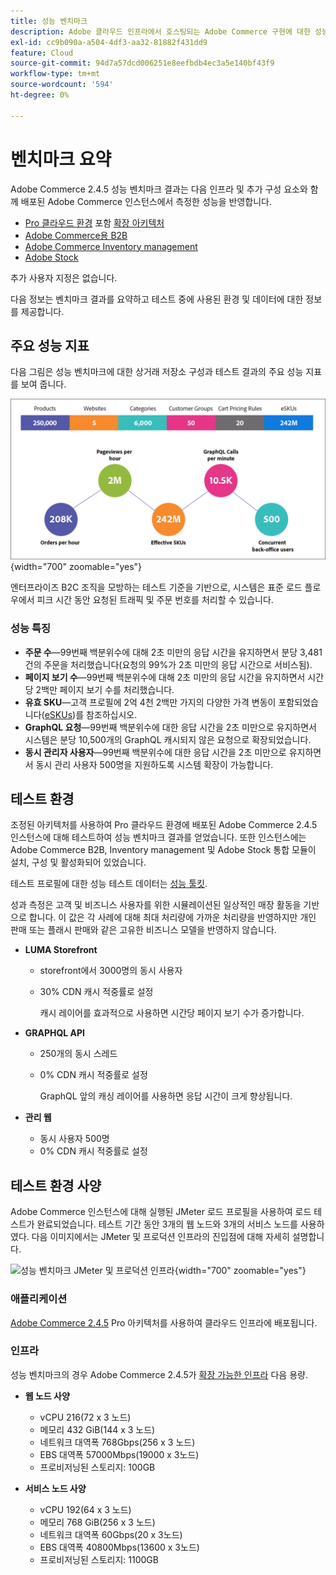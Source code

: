 ```yaml
---
title: 성능 벤치마크
description: Adobe 클라우드 인프라에서 호스팅되는 Adobe Commerce 구현에 대한 성능 벤치마크 결과를 검토합니다.
exl-id: cc9b090a-a504-4df3-aa32-81882f431dd9
feature: Cloud
source-git-commit: 94d7a57dcd006251e8eefbdb4ec3a5e140bf43f9
workflow-type: tm+mt
source-wordcount: '594'
ht-degree: 0%

---
```


# 벤치마크 요약

Adobe Commerce 2.4.5 성능 벤치마크 결과는 다음 인프라 및 추가 구성 요소와 함께 배포된 Adobe Commerce 인스턴스에서 측정한 성능을 반영합니다.
- [Pro 클라우드 환경](https://experienceleague.adobe.com/docs/commerce-cloud-service/user-guide/architecture/pro-architecture.html) 포함 [확장 아키텍처](https://experienceleague.adobe.com/docs/commerce-cloud-service/user-guide/architecture/scaled-architecture.html)
- [Adobe Commerce용 B2B](https://experienceleague.adobe.com/docs/commerce-admin/b2b/introduction.html)
- [Adobe Commerce Inventory management](https://experienceleague.adobe.com/docs/commerce-admin/inventory/introduction.html)
- [Adobe Stock](https://experienceleague.adobe.com/docs/commerce-admin/content-design/media/adobe-stock/adobe-stock.html)

추가 사용자 지정은 없습니다.

다음 정보는 벤치마크 결과를 요약하고 테스트 중에 사용된 환경 및 데이터에 대한 정보를 제공합니다.

## 주요 성능 지표

다음 그림은 성능 벤치마크에 대한 상거래 저장소 구성과 테스트 결과의 주요 성능 지표를 보여 줍니다.

![성능 벤치마크 JMeter 및 프로덕션 인프라](../../../assets/performance/images/performance-benchmark-kpis-245-cloud.png){width="700" zoomable="yes"}

엔터프라이즈 B2C 조직을 모방하는 테스트 기준을 기반으로, 시스템은 표준 로드 플로우에서 피크 시간 동안 요청된 트래픽 및 주문 번호를 처리할 수 있습니다.

### 성능 특징

- **주문 수**—99번째 백분위수에 대해 2초 미만의 응답 시간을 유지하면서 분당 3,481건의 주문을 처리했습니다(요청의 99%가 2초 미만의 응답 시간으로 서비스됨).
- **페이지 보기 수**—99번째 백분위수에 대해 2초 미만의 응답 시간을 유지하면서 시간당 2백만 페이지 보기 수를 처리했습니다.
- **유효 SKU**—고객 프로필에 2억 4천 2백만 가지의 다양한 가격 변동이 포함되었습니다(<a href="https://experienceleague.adobe.com/docs/commerce-operations/implementation-playbook/best-practices/planning/product-sku-limits.html">eSKUs</a>)를 참조하십시오.
- **GraphQL 요청**—99번째 백분위수에 대한 응답 시간을 2초 미만으로 유지하면서 시스템은 분당 10,500개의 GraphQL 캐시되지 않은 요청으로 확장되었습니다.
- **동시 관리자 사용자**—99번째 백분위수에 대한 응답 시간을 2초 미만으로 유지하면서 동시 관리 사용자 500명을 지원하도록 시스템 확장이 가능합니다.

## 테스트 환경

조정된 아키텍처를 사용하여 Pro 클라우드 환경에 배포된 Adobe Commerce 2.4.5 인스턴스에 대해 테스트하여 성능 벤치마크 결과를 얻었습니다. 또한 인스턴스에는 Adobe Commerce B2B, Inventory management 및 Adobe Stock 통합 모듈이 설치, 구성 및 활성화되어 있었습니다.

테스트 프로필에 대한 성능 테스트 데이터는 <a href="https://experienceleague.adobe.com/docs/commerce-operations/configuration-guide/cli/generate-data.html">성능 툴킷</a>.

성과 측정은 고객 및 비즈니스 사용자를 위한 시뮬레이션된 일상적인 매장 활동을 기반으로 합니다. 이 값은 각 사례에 대해 최대 처리량에 가까운 처리량을 반영하지만 개인 판매 또는 플래시 판매와 같은 고유한 비즈니스 모델을 반영하지 않습니다.

- **LUMA Storefront**
   - storefront에서 3000명의 동시 사용자
   - 30% CDN 캐시 적중률로 설정

     캐시 레이어를 효과적으로 사용하면 시간당 페이지 보기 수가 증가합니다.

- **GRAPHQL API**
   - 250개의 동시 스레드
   - 0% CDN 캐시 적중률로 설정

     GraphQL 앞의 캐싱 레이어를 사용하면 응답 시간이 크게 향상됩니다.

- **관리 웹**
   - 동시 사용자 500명
   - 0% CDN 캐시 적중률로 설정

## 테스트 환경 사양

Adobe Commerce 인스턴스에 대해 실행된 JMeter 로드 프로필을 사용하여 로드 테스트가 완료되었습니다. 테스트 기간 동안 3개의 웹 노드와 3개의 서비스 노드를 사용하였다. 다음 이미지에서는 JMeter 및 프로덕션 인프라의 진입점에 대해 자세히 설명합니다.

![성능 벤치마크 JMeter 및 프로덕션 인프라](https://git.corp.adobe.com/storage/user/43354/files/4d801e3e-96b7-4193-b94f-12571263b495){width="700" zoomable="yes"}

### 애플리케이션

<a href="https://experienceleague.adobe.com/docs/commerce-operations/release/notes/adobe-commerce/2-4-5.html">Adobe Commerce 2.4.5</a> Pro 아키텍처를 사용하여 클라우드 인프라에 배포됩니다.

### 인프라

성능 벤치마크의 경우 Adobe Commerce 2.4.5가 [확장 가능한 인프라](https://experienceleague.adobe.com/docs/commerce-cloud-service/user-guide/architecture/scaled-architecture.html) 다음 용량.

- **웹 노드 사양**
   - vCPU 216(72 x 3 노드)
   - 메모리 432 GiB(144 x 3 노드)
   - 네트워크 대역폭 768Gbps(256 x 3 노드)
   - EBS 대역폭 57000Mbps(19000 x 3노드)
   - 프로비저닝된 스토리지: 100GB

- **서비스 노드 사양**
   - vCPU 192(64 x 3 노드)
   - 메모리 768 GiB(256 x 3 노드)
   - 네트워크 대역폭 60Gbps(20 x 3노드)
   - EBS 대역폭 40800Mbps(13600 x 3노드)
   - 프로비저닝된 스토리지: 1100GB
